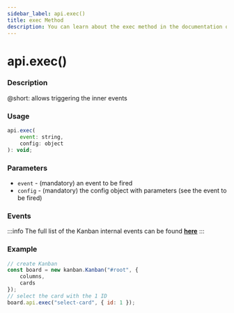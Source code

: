 ```yaml
---
sidebar_label: api.exec()
title: exec Method
description: You can learn about the exec method in the documentation of the DHTMLX JavaScript Kanban library. Browse developer guides and API reference, try out code examples and live demos, and download a free 30-day evaluation version of DHTMLX Kanban.
---
```


# api.exec()

### Description

@short: allows triggering the inner events

### Usage

~~~jsx {}
api.exec(
	event: string,
	config: object
): void;
~~~

### Parameters

- `event` - (mandatory) an event to be fired 
- `config` - (mandatory) the config object with parameters (see the event to be fired)

### Events

:::info
The full list of the Kanban internal events can be found [**here**](api/api_overview.md/#kanban-events)
:::

### Example

~~~jsx {7}
// create Kanban
const board = new kanban.Kanban("#root", {
	columns,
	cards
});
// select the card with the 1 ID
board.api.exec("select-card", { id: 1 });
~~~
